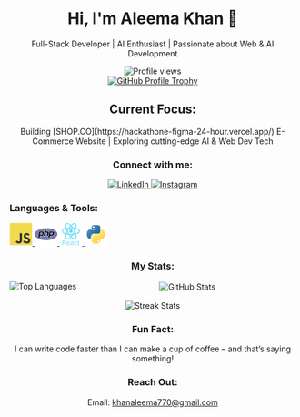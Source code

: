 <div align="center">
  <h1>Hi, I'm Aleema Khan 👋</h1>
  <p>Full-Stack Developer | AI Enthusiast | Passionate about Web & AI Development</p>
</div>

<div align="center">
  <img src="https://komarev.com/ghpvc/?username=khanaleema&label=Profile%20views&color=0e75b6&style=flat" alt="Profile views" />
</div>

<div align="center">
  <a href="https://github.com/ryo-ma/github-profile-trophy">
    <img src="https://github-profile-trophy.vercel.app/?username=khanaleema" alt="GitHub Profile Trophy" />
  </a>
</div>

<section align="center">
  <h2>Current Focus:</h2>
  <p>Building [SHOP.CO](https://hackathone-figma-24-hour.vercel.app/) E-Commerce Website | Exploring cutting-edge AI & Web Dev Tech</p>
</section>

<section align="center">
  <h3>Connect with me:</h3>
  <p>
    <a href="https://linkedin.com/in/aleemakhan17" target="_blank">
      <img src="https://raw.githubusercontent.com/rahuldkjain/github-profile-readme-generator/master/src/images/icons/Social/linked-in-alt.svg" alt="LinkedIn" height="30" width="40" />
    </a>
    <a href="https://instagram.com/i._.aleemakhan" target="_blank">
      <img src="https://raw.githubusercontent.com/rahuldkjain/github-profile-readme-generator/master/src/images/icons/Social/instagram.svg" alt="Instagram" height="30" width="40" />
    </a>
  </p>
</section>

<section>
  <h3>Languages & Tools:</h3>
  <p>
    <a href="https://www.javascript.com" target="_blank">
      <img src="https://raw.githubusercontent.com/devicons/devicon/master/icons/javascript/javascript-original.svg" alt="JavaScript" width="40" height="40" />
    </a>
    <a href="https://www.php.net" target="_blank">
      <img src="https://raw.githubusercontent.com/devicons/devicon/master/icons/php/php-original.svg" alt="PHP" width="40" height="40" />
    </a>
    <a href="https://reactjs.org/" target="_blank">
      <img src="https://raw.githubusercontent.com/devicons/devicon/master/icons/react/react-original-wordmark.svg" alt="React" width="40" height="40" />
    </a>
    <a href="https://www.python.org" target="_blank">
      <img src="https://raw.githubusercontent.com/devicons/devicon/master/icons/python/python-original.svg" alt="Python" width="40" height="40" />
    </a>
  </p>
</section>

<section align="center">
  <h3>My Stats:</h3>
  <p><img align="left" src="https://github-readme-stats.vercel.app/api/top-langs?username=khanaleema&show_icons=true&locale=en&layout=compact" alt="Top Languages" /></p>
  <p>&nbsp;<img align="center" src="https://github-readme-stats.vercel.app/api?username=khanaleema&show_icons=true&locale=en" alt="GitHub Stats" /></p>
  <p><img align="center" src="https://github-readme-streak-stats.herokuapp.com/?user=khanaleema&" alt="Streak Stats" /></p>
</section>

<section align="center">
  <h3>Fun Fact:</h3>
  <p>I can write code faster than I can make a cup of coffee – and that’s saying something!</p>
</section>

<section align="center">
  <h3>Reach Out:</h3>
  <p>Email: <a href="mailto:khanaleema770@gmail.com">khanaleema770@gmail.com</a></p>
</section>
